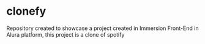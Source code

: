 # clonefy
Repository created to showcase a project created in Immersion Front-End in Alura platform, this project is a clone of spotify
